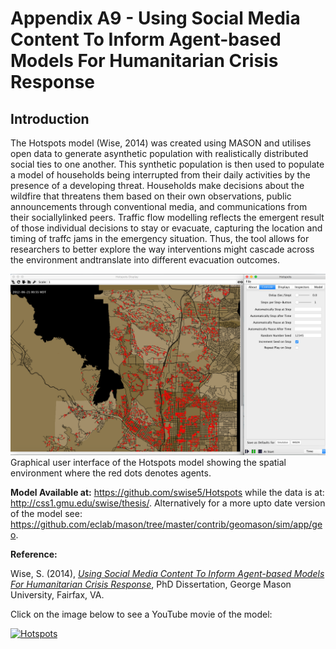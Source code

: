 # Appendix A9 - Using Social Media Content To Inform Agent-based Models For Humanitarian Crisis Response




## Introduction

The Hotspots model (Wise, 2014) was created using MASON and utilises open data to generate asynthetic population with realistically distributed social ties to one another. This synthetic population is then used to populate a model of households being interrupted from their daily activities by the presence of a developing threat. Households make decisions about the wildfire that threatens them based on their own observations, public announcements through conventional media, and communications from their sociallylinked peers. Traffic flow modelling reflects the emergent result of those individual decisions to stay or evacuate, capturing the location and timing of traffc jams in the emergency situation.  Thus, the tool allows for researchers to better explore the way interventions might cascade across the environment andtranslate into different evacuation outcomes.

![GUI logo](FigureA9.png)
Graphical user interface of the Hotspots model showing the spatial environment where the red dots denotes agents.

**Model Available at:**  <https://github.com/swise5/Hotspots> while the data is at: <http://css1.gmu.edu/swise/thesis/>. Alternatively for a more upto date version of the model see: <https://github.com/eclab/mason/tree/master/contrib/geomason/sim/app/geo>.

**Reference:**

Wise, S. (2014), *[Using Social Media Content To Inform Agent-based Models For Humanitarian Crisis Response](http://mars.gmu.edu/xmlui/handle/1920/8879)*, PhD Dissertation, George Mason University, Fairfax, VA.

Click on the image below to see a YouTube movie of the model:

[![Hotspots](http://img.youtube.com/vi/7aMpiuJ4Inw/0.jpg)](http://www.youtube.com/watch?v=7aMpiuJ4Inw "Hotspots")